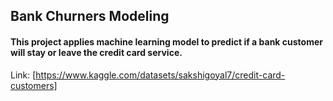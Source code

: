 ## Bank Churners Modeling
#### This project applies machine learning model to predict if a bank customer will stay or leave the credit card service. 


Link: [https://www.kaggle.com/datasets/sakshigoyal7/credit-card-customers]
